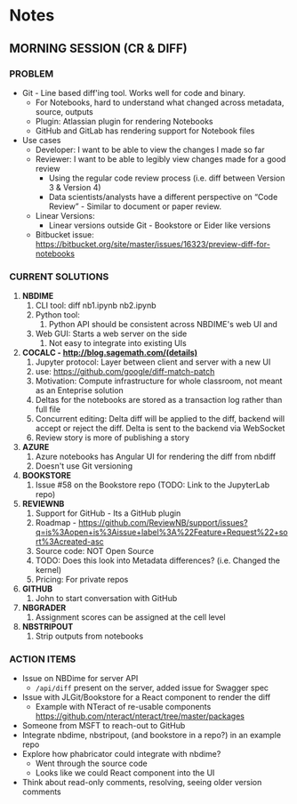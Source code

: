 # Notes

## MORNING SESSION (CR & DIFF)

### PROBLEM

* Git - Line based diff'ing tool. Works well for code and binary. 
    * For Notebooks, hard to understand what changed across metadata, source, outputs
    * Plugin: Atlassian plugin for rendering Notebooks
    * GitHub and GitLab has rendering support for Notebook files 
* Use cases
    * Developer: I want to be able to view the changes I made so far
    * Reviewer:  I want to be able to legibly view changes made for a good review
        * Using the regular code review process  (i.e. diff between Version 3 & Version 4)
        * Data scientists/analysts have a different perspective on “Code Review” - Similar to document or paper review.
    * Linear Versions:
        * Linear versions outside Git - Bookstore or Eider like versions
    * Bitbucket issue: https://bitbucket.org/site/master/issues/16323/preview-diff-for-notebooks

### CURRENT SOLUTIONS

1. **NBDIME**
    1. CLI tool: diff nb1.ipynb nb2.ipynb
    2. Python tool:
        1. Python API should be consistent across NBDIME's web UI and 
    3. Web GUI: Starts a web server on the side
        1. Not easy to integrate into existing UIs
2. **COCALC - http://blog.sagemath.com/(details)**
    1. Jupyter protocol: Layer between client and server with a new UI
    2. use: https://github.com/google/diff-match-patch
    3.  Motivation: Compute infrastructure for whole classroom, not meant as an Enteprise solution
    4. Deltas for the notebooks are stored as a transaction log rather than full file 
    5. Concurrent editing: Delta diff will be applied to the diff, backend will accept or reject the diff. Delta is sent to the backend via WebSocket
    6. Review story is more of publishing a story
3. **AZURE**
    1. Azure notebooks has Angular UI for rendering the diff from nbdiff
    2. Doesn't use Git versioning
4. **BOOKSTORE**
    1. Issue #58 on the Bookstore repo (TODO: Link to the JupyterLab repo)
5. **REVIEWNB**
    1. Support for GitHub - Its a GitHub plugin
    3. Roadmap - https://github.com/ReviewNB/support/issues?q=is%3Aopen+is%3Aissue+label%3A%22Feature+Request%22+sort%3Acreated-asc
    4. Source code: NOT Open Source
    5. TODO: Does this look into Metadata differences? (i.e. Changed the kernel)
    6. Pricing:  For private repos
6. **GITHUB**
    1. John to start conversation with GitHub
7. **NBGRADER**
    1. Assignment scores can be assigned at the cell level
8. **NBSTRIPOUT**
    1. Strip outputs from notebooks 

### ACTION ITEMS

* Issue on NBDime for server API 
  * `/api/diff` present on the server, added issue for Swagger spec
* Issue with JLGit/Bookstore for a React component to render the diff
    * Example with NTeract  of re-usable components https://github.com/nteract/nteract/tree/master/packages
* Someone from MSFT to reach-out to GitHub
* Integrate nbdime, nbstripout, (and bookstore in a repo?) in an example repo
* Explore how phabricator could integrate with nbdime?
  * Went through the source code
  * Looks like we could React component into the UI
* Think about read-only comments, resolving, seeing older version comments

